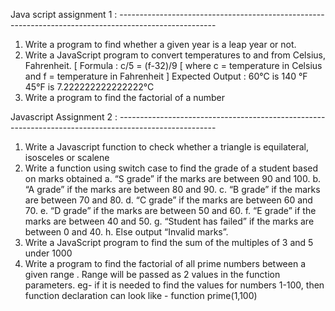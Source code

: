 Java script assignment 1 :  ------------------------------------------------------------------------------------------------------

1. Write a program to find whether a given year is a leap year or not.
2. Write a JavaScript program to convert temperatures to and from Celsius,
Fahrenheit.
[ Formula : c/5 = (f-32)/9 [ where c = temperature in Celsius and f = temperature in
Fahrenheit ]
Expected Output :
60°C is 140 °F
45°F is 7.222222222222222°C
3. Write a program to find the factorial of a number


Javascript Assignment 2 : ------------------------------------------------------------------------------------------------------
1. Write a Javascript function to check whether a triangle is equilateral,
isosceles or scalene
2. Write a function using switch case to find the grade of a student based
on marks obtained
a. “S grade” if the marks are between 90 and 100.
b. “A grade” if the marks are between 80 and 90.
c. “B grade” if the marks are between 70 and 80.
d. “C grade” if the marks are between 60 and 70.
e. “D grade” if the marks are between 50 and 60.
f. “E grade” if the marks are between 40 and 50.
g. “Student has failed” if the marks are between 0 and 40.
h. Else output “Invalid marks”.
3. Write a JavaScript program to find the sum of the multiples of 3 and 5
under 1000
4. Write a program to find the factorial of all prime numbers between a
given range . Range will be passed as 2 values in the function
parameters. eg- if it is needed to find the values for numbers 1-100, then
function declaration can look like - function prime(1,100)

